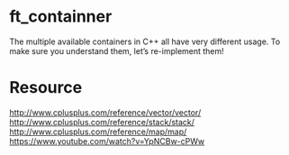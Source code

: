 # ft_containner
The multiple available containers in C++ all have very different usage. To make sure you understand them, let’s re-implement them!


# Resource

http://www.cplusplus.com/reference/vector/vector/
http://www.cplusplus.com/reference/stack/stack/
http://www.cplusplus.com/reference/map/map/
https://www.youtube.com/watch?v=YpNCBw-cPWw